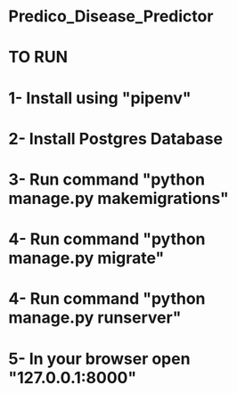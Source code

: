 # Predico_Disease_Predictor
# TO RUN
# 1- Install using "pipenv"
# 2- Install Postgres Database
# 3- Run command "python manage.py makemigrations"
# 4- Run command "python manage.py migrate"
# 4- Run command "python manage.py runserver"
# 5- In your browser open "127.0.0.1:8000"
